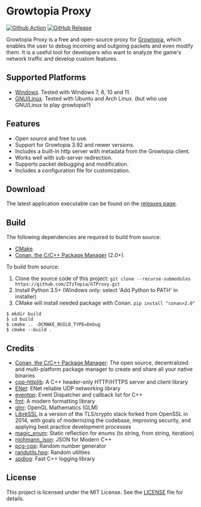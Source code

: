 # Growtopia Proxy

[![Github Action](https://img.shields.io/github/actions/workflow/status/ZTzTopia/GTProxy/cmake_ci.yml?branch=develop&logo=github&logoColor=white)](https://github.com/ZTzTopia/GTProxy/actions?query=workflow%3ACI)
[![GitHub Release](https://img.shields.io/github/v/release/ZTzTopia/GTProxy.svg?color=orange&logo=docusign&logoColor=orange)](https://github.com/ZTzTopia/GTProxy/releases/latest) 

Growtopia Proxy is a free and open-source proxy for [Growtopia](https://growtopiagame.com/), which enables the user to debug incoming and outgoing packets and even modify them. It is a useful tool for developers who want to analyze the game's network traffic and develop custom features.

## Supported Platforms

- [Windows](https://www.microsoft.com/en-us/windows). Tested with Windows 7, 8, 10 and 11.
- [GNU/Linux](https://www.gnu.org/gnu/linux-and-gnu.en.html). Tested with Ubuntu and Arch Linux. (but who use GNU/Linux to play growtopia?)

## Features

- Open source and free to use.
- Support for Growtopia 3.92 and newer versions.
- Includes a built-in http server with metadata from the Growtopia client.
- Works well with sub-server redirection.
- Supports packet debugging and modification.
- Includes a configuration file for customization.

## Download

The latest application executable can be found on the [releases page](https://github.com/ZTzTopia/GTProxy/releases).

## Build

The following dependencies are required to build from source:

- [CMake](https://cmake.org/).
- [Conan, the C/C++ Package Manager](https://conan.io) (2.0+).

To build from source:

1. Clone the source code of this project: `git clone --recurse-submodules https://github.com/ZTzTopia/GTProxy.git`
2. Install Python 3.5+ (Windows only: select 'Add Python to PATH' in installer)
3. CMake will install needed package with Conan. `pip install "conan>2.0"`
```shell
$ mkdir build
$ cd build
$ cmake .. -DCMAKE_BUILD_TYPE=Debug
$ cmake --build .
```

## Credits

- [Conan, the C/C++ Package Manager](https://conan.io/): The open source, decentralized and multi-platform package manager to create and share all your native binaries
- [cpp-httplib](https://github.com/yhirose/cpp-httplib): A C++ header-only HTTP/HTTPS server and client library
- [ENet](https://github.com/lsalzman/enet): ENet reliable UDP networking library
- [eventpp](https://github.com/wqking/eventpp): Event Dispatcher and callback list for C++
- [fmt](https://github.com/fmtlib/fmt): A modern formatting library
- [glm](https://github.com/g-truc/glm): OpenGL Mathematics (GLM)
- [LibreSSL](https://www.libressl.org/) is a version of the TLS/crypto stack forked from OpenSSL in 2014, with goals of modernizing the codebase, improving security, and applying best practice development processes
- [magic_enum](https://github.com/Neargye/magic_enum): Static reflection for enums (to string, from string, iteration)
- [nlohmann_json](https://github.com/nlohmann/json): JSON for Modern C++
- [pcg-cpp](https://github.com/imneme/pcg-cpp): Random number generator
- [randutils.hpp](https://gist.github.com/imneme/540829265469e673d045): Random utilities
- [spdlog](https://github.com/gabime/spdlog): Fast C++ logging library

## License

This project is licensed under the MIT License. See the [LICENSE](https://github.com/ZTzTopia/GTProxy/blob/main/LICENSE) file for details.
